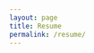 ```yaml
---
layout: page
title: Resume
permalink: /resume/
---
```


<object data="/resume.pdf" width="1000" height="1000" type="application/pdf"></object>